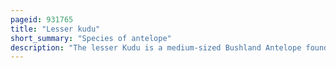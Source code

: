 ```yaml
---
pageid: 931765
title: "Lesser kudu"
short_summary: "Species of antelope"
description: "The lesser Kudu is a medium-sized Bushland Antelope found in East Africa. The Species is a Part of the ungulate Genus Tragelaphus, along with several other related Species of striped, spiral-horned african Bovids, including the related greater Kudu, the Bongo, Bushbuck, common and giant Elands, Nyala and Sitatunga. It was first scientifically described by the english Zoologist Edward Blyth."
---
```

